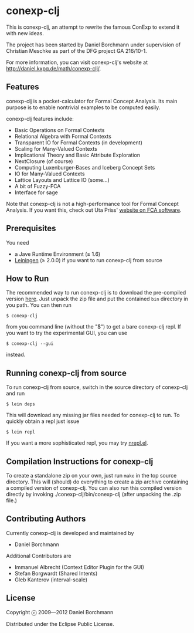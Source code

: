 conexp-clj
==========

This is conexp-clj, an attempt to rewrite the famous ConExp to extend it with
new ideas.

The project has been started by Daniel Borchmann under supervision of Christian
Meschke as part of the DFG project GA 216/10-1.

For more information, you can visit conexp-clj's website at
http://daniel.kxpq.de/math/conexp-clj/.


Features
--------

conexp-clj is a pocket-calculator for Formal Concept Analysis.  Its main purpose is to
enable nontrivial examples to be computed easily.

conexp-clj features include:

* Basic Operations on Formal Contexts
* Relational Algebra with Formal Contexts
* Transparent IO for Formal Contexts (in development)
* Scaling for Many-Valued Contexts
* Implicational Theory and Basic Attribute Exploration
* NextClosure (of course)
* Computing Luxenburger-Bases and Iceberg Concept Sets
* IO for Many-Valued Contexts
* Lattice Layouts and Lattice IO (some...)
* A bit of Fuzzy-FCA
* Interface for sage

Note that conexp-clj is not a high-performance tool for Formal Concept Analysis.  If you
want this, check out Uta Priss'
[website on FCA software](http://www.fcahome.org.uk/fcasoftware.html).


Prerequisites
-------------

You need

* a Jave Runtime Environment (≥ 1.6)
* [Leiningen](http://github.com/technomancy/leiningen) (≥ 2.0.0) if you want to run
  conexp-clj from source


How to Run
----------

The recommended way to run conexp-clj is to download the pre-compiled version
[here](https://github.com/exot/conexp-clj/downloads).  Just unpack the zip file and put
the contained `bin` directory in you path.  You can then run

    $ conexp-clj
    
from you command line (without the "$") to get a bare conexp-clj repl.  If you want to try
the experimental GUI, you can use

    $ conexp-clj --gui
    
instead.


Running conexp-clj from source
------------------------------

To run conexp-clj from source, switch in the source directory of conexp-clj and run

    $ lein deps

This will download any missing jar files needed for conexp-clj to run.  To quickly obtain
a repl just issue

    $ lein repl

If you want a more sophisticated repl, you may try
[nrepl.el](http://github.com/kingtim/nrepl.el).


Compilation Instructions for conexp-clj
---------------------------------------

To create a standalone zip on your own, just run `make` in the top source directory. This
will (should) do everything to create a zip archive containing a compiled version of
conexp-clj. You can also run this compiled version directly by invoking
./conexp-clj/bin/conexp-clj (after unpacking the .zip file.)


Contributing Authors
--------------------

Currently conexp-clj is developed and maintained by

  * Daniel Borchmann

Additional Contributors are

  * Immanuel Albrecht (Context Editor Plugin for the GUI)
  * Stefan Borgwardt  (Shared Intents)
  * Gleb Kanterov (interval-scale)

License
-------

Copyright ⓒ 2009—2012 Daniel Borchmann

Distributed under the Eclipse Public License.
